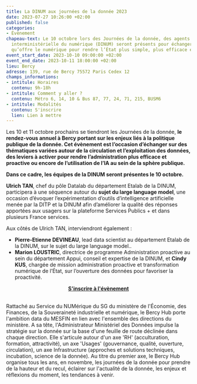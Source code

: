 ```yaml
---
title: La DINUM aux journées de la donnée 2023
date: 2023-07-27 10:26:00 +02:00
published: false
categories:
- Évènement
chapeau-text: Le 10 octobre lors des Journées de la donnée, des agents de la direction
  interministérielle du numérique (DINUM) seront présents pour échanger sur la puissance
  qu’offre le numérique pour rendre l’État plus simple, plus efficace et plus souverain.
event_start_date: 2023-10-10 09:00:00 +02:00
event_end_date: 2023-10-11 18:00:00 +02:00
lieu: Bercy
adresse: 139, rue de Bercy 75572 Paris Cedex 12
champs_informations:
- intitule: Horaires
  contenu: 9h-18h
- intitule: Comment y aller ?
  contenu: Métro 6, 14, 10 & Bus 87, 77, 24, 71, 215, BUSM6
- intitule: Modalités
  contenu: S'inscrire
  lien: Lien à mettre
---
```


Les 10 et 11 octobre prochains se tiendront les Journées de la donnée, **le rendez-vous annuel à Bercy portant sur les enjeux liés à la politique publique de la donnée. Cet évènement est l’occasion d’échanger sur des thématiques variées autour de la circulation et l’exploitation des données, des leviers à activer pour rendre l’administration plus efficace et proactive ou encore de l’utilisation de l’IA au sein de la sphère publique.**

**Dans ce cadre, les équipes de la DINUM seront présentes le 10 octobre.**

**Ulrich TAN**, chef du pôle Datalab du département Etalab de la DINUM, participera à une séquence autour du **sujet du large language model**, une occasion d’évoquer l’expérimentation d’outils d’intelligence artificielle menée par la DITP et la DINUM afin d’améliorer la qualité des réponses apportées aux usagers sur la plateforme Services Publics + et dans plusieurs France services. 

Aux côtés de Ulrich TAN, interviendront également :
* **Pierre-Etienne DEVINEAU**, lead data scientist au département Etalab de la DINUM, sur le sujet du large language model.. 
* **Marion LOUSTRIC**, directrice de programme Administration proactive au sein du département Appui, conseil et expertise de la DINUM, et **Cindy KUS**, chargée de mission administration proactive et transformation numérique de l’État, sur l’ouverture des données pour favoriser la proactivité.

<div align="center"><a href="mettre le lien"><b>S'inscrire à l'évènement</b></a></div>
<br>

Rattaché au Service du NUMérique du SG du ministère de l'Économie, des Finances, de la Souveraineté industrielle et numérique, le Bercy Hub porte l'ambition data du MESFIN en lien avec l'ensemble des directions du ministère. A sa tête, l'Administrateur Ministériel des Données impulse la stratégie sur la donnée sur la base d'une feuille de route déclinée dans chaque direction. Elle s'articule autour d'un axe 'RH' (acculturation, formation, attractivité), un axe 'Usages' (gouvernance, qualité, ouverture, circulation), un axe Infrastructure (approches et solutions techniques, incubation, science de la donnée). Au titre du premier axe, le Bercy Hub organise tous les ans, en novembre, les journées de la donnée pour prendre de la hauteur et du recul, éclairer sur l'actualité de la donnée, les enjeux et réflexions du moment, les tendances à venir.
